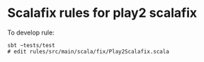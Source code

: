 # Scalafix rules for play2 scalafix

To develop rule:
```
sbt ~tests/test
# edit rules/src/main/scala/fix/Play2Scalafix.scala
```
